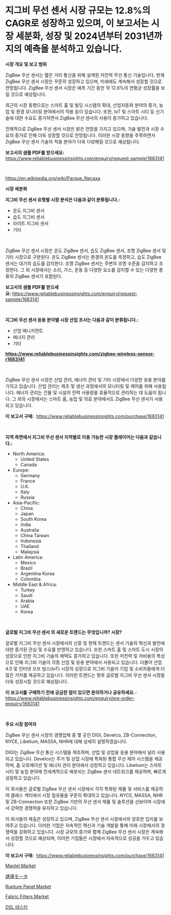 <p><h1>지그비 무선 센서 시장 규모는 12.8%의 CAGR로 성장하고 있으며, 이 보고서는 시장 세분화, 성장 및 2024년부터 2031년까지의 예측을 분석하고 있습니다.</h1></p><p><strong>시장 개요 및 보고 범위</strong></p>
<p><p>ZigBee 무선 센서는 짧은 거리 통신을 위해 설계된 저전력 무선 통신 기술입니다. 현재 ZigBee 무선 센서 시장은 꾸준히 성장하고 있으며, 미래에도 계속해서 성장할 것으로 전망됩니다. ZigBee 무선 센서 시장은 예측 기간 동안 약 12.8%의 연평균 성장률을 보일 것으로 예상됩니다. </p><p>최근의 시장 동향으로는 스마트 홈 및 빌딩 시스템의 확대, 산업자동화 분야의 증가, 농업 및 환경 모니터링 분야에서의 적용 등이 있습니다. 또한, IoT 및 스마트 시티 등 신기술에 대한 수요도 증가하면서 ZigBee 무선 센서의 사용이 증가하고 있습니다.</p><p>전체적으로 ZigBee 무선 센서 시장은 밝은 전망을 가지고 있으며, 기술 발전과 시장 수요의 증가로 인해 더욱 성장할 것으로 전망됩니다. 이러한 시장 동향을 주목하면서 ZigBee 무선 센서 기술의 적용 분야가 더욱 다양해질 것으로 예상됩니다.</p></p>
<p><strong>보고서의 샘플 PDF를 받으세요:</strong> <a href="https://www.reliablebusinessinsights.com/enquiry/request-sample/1683141">https://www.reliablebusinessinsights.com/enquiry/request-sample/1683141</a></p>
<p>&nbsp;</p>
<p><a href="https://en.wikipedia.org/wiki/Parque_Necaxa">https://en.wikipedia.org/wiki/Parque_Necaxa</a></p>
<p><strong>시장 세분화</strong></p>
<p><strong>지그비 무선 센서 유형별 시장 분석은 다음과 같이 분류됩니다.:</strong></p>
<p><ul><li>온도 지그비 센서</li><li>습도 지그비 센서</li><li>라이트 지그비 센서</li><li>기타</li></ul></p>
<p>&nbsp;</p>
<p><p>ZigBee 무선 센서 시장은 온도 ZigBee 센서, 습도 ZigBee 센서, 조명 ZigBee 센서 및 기타 시장으로 구분된다. 온도 ZigBee 센서는 환경의 온도를 측정하고, 습도 ZigBee 센서는 대기의 습도를 감지한다. 조명 ZigBee 센서는 주변의 조명 수준을 감지하고 조정한다. 그 외 시장에서는 소리, 가스, 운동 등 다양한 요소를 감지할 수 있는 다양한 종류의 ZigBee 센서가 포함된다.</p></p>
<p><strong>보고서의 샘플 PDF를 받으세요:</strong>&nbsp;<a href="https://www.reliablebusinessinsights.com/enquiry/request-sample/1683141">https://www.reliablebusinessinsights.com/enquiry/request-sample/1683141</a></p>
<p>&nbsp;</p>
<p><strong> 지그비 무선 센서 응용 분야별 시장 산업 조사는 다음과 같이 분류됩니다.:</strong></p>
<p><ul><li>산업 매니지먼트</li><li>에너지 관리</li><li>기타</li></ul></p>
<p><strong><a href="https://www.reliablebusinessinsights.com/zigbee-wireless-sensor-r1683141">https://www.reliablebusinessinsights.com/zigbee-wireless-sensor-r1683141</a></strong></p>
<p>&nbsp;</p>
<p><p>ZigBee 무선 센서 시장은 산업 관리, 에너지 관리 및 기타 시장에서 다양한 응용 분야를 가지고 있습니다. 산업 관리는 제조 및 생산 과정에서의 모니터링 및 제어를 위해 사용됩니다. 에너지 관리는 건물 및 시설의 전력 사용량을 효율적으로 관리하는 데 도움이 됩니다. 그 외의 시장에서는 스마트 홈, 농업 및 의료 분야에서도 ZigBee 무선 센서가 사용되고 있습니다.</p></p>
<p><strong>이 보고서 구매:</strong>&nbsp; <a href="https://www.reliablebusinessinsights.com/purchase/1683141">https://www.reliablebusinessinsights.com/purchase/1683141</a></p>
<p>&nbsp;</p>
<p><strong>지역 측면에서 지그비 무선 센서 지역별로 이용 가능한 시장 플레이어는 다음과 같습니다.:</strong></p>
<p><ul>
    <li>
        North America:
        <ul>
            <li>United States</li>
            <li>Canada</li>
        </ul>
    </li>
    <li>
        Europe:
        <ul>
            <li>Germany</li>
            <li>France</li>
            <li>U.K.</li>
            <li>Italy</li>
            <li>Russia</li>
        </ul>
    </li>
    <li>
        Asia-Pacific:
        <ul>
            <li>China</li>
            <li>Japan</li>
            <li>South Korea</li>
            <li>India</li>
            <li>Australia</li>
            <li>China Taiwan</li>
            <li>Indonesia</li>
            <li>Thailand</li>
            <li>Malaysia</li>
        </ul>
    </li>
    <li>
        Latin America:
        <ul>
            <li>Mexico</li>
            <li>Brazil</li>
            <li>Argentina Korea</li>
            <li>Colombia</li>
        </ul>
    </li>
    <li>
        Middle East & Africa:
        <ul>
            <li>Turkey</li>
            <li>Saudi</li>
            <li>Arabia</li>
            <li>UAE</li>
            <li>Korea</li>
        </ul>
    </li>
    </ul></p>
<p>&nbsp;</p>
<p><strong>글로벌 지그비 무선 센서 의 새로운 트렌드는 무엇입니까? 시장?</strong></p>
<p><p>글로벌 지그비 무선 센서 시장에서의 신흥 및 현재 트렌드는 센서 기술의 혁신과 발전에 대한 증가된 관심 및 수요를 반영하고 있습니다. 또한 스마트 홈 및 스마트 도시 시장의 성장으로 인한 지그비 기술의 채택도 증가하고 있습니다. 또한 저전력 및 저비용의 특성으로 인해 지그비 기술이 각종 산업 및 응용 분야에서 사용되고 있습니다. 더불어 산업 4.0 및 인터넷 오브 씽스(IoT) 시장의 성장으로 지그비 기술이 기업 및 소비자들에게 더 많은 가치를 제공하고 있습니다. 이러한 트렌드는 향후 글로벌 지그비 무선 센서 시장을 더욱 성장시킬 것으로 예상됩니다.</p></p>
<p><strong>이 보고서를 구매하기 전에 궁금한 점이 있으면 문의하거나 공유하세요.</strong>- <a href="https://www.reliablebusinessinsights.com/enquiry/pre-order-enquiry/1683141">https://www.reliablebusinessinsights.com/enquiry/pre-order-enquiry/1683141</a></p>
<p>&nbsp;</p>
<p><strong>주요 시장 참여자</strong></p>
<p><p>ZigBee 무선 센서 시장의 경쟁업체 중 몇 곳인 DIGI, Develco, ZB-Connection, NYCE, Libelium, MASSA, NHR에 대해 상세히 설명하겠습니다.</p><p>DIGI는 ZigBee 무선 통신 시스템을 제조하며, 산업 및 상업용 응용 분야에서 널리 사용되고 있습니다. Develco는 주거 및 상업 시장에 특화된 통합 무선 제어 시스템을 제공하며, 홈 오토메이션 및 에너지 관리 분야에서 성장하고 있습니다. Libelium는 스마트 시티 및 농업 분야에 전세계적으로 배포되는 ZigBee 센서 네트워크를 제공하며, 빠르게 성장하고 있습니다.</p><p>이 회사들은 글로벌 ZigBee 무선 센서 시장에서 각각 특화된 제품 및 서비스를 제공하여 클래스 섹터에서 시장 점유율을 꾸준히 확대하고 있습니다. NYCE, MASSA, NHR 및 ZB-Connection 또한 ZigBee 기반의 무선 센서 제품 및 솔루션을 선보이며 시장에서 강력한 경쟁력을 유지하고 있습니다.</p><p>이 회사들의 매출은 성장하고 있으며, ZigBee 무선 센서 시장에서의 양호한 입지를 보여주고 있습니다. 이러한 기업은 지속적인 혁신과 기술 개발을 통해 미래 시장에서의 경쟁력을 강화하고 있습니다. 시장 규모의 증가와 함께 ZigBee 무선 센서 시장은 계속해서 성장할 것으로 예상되며, 이러한 기업들은 시장에서 지속적으로 성공을 거두고 있습니다.</p></p>
<p><strong>이 보고서 구매:</strong>&nbsp;&nbsp;<a href="https://www.reliablebusinessinsights.com/purchase/1683141">https://www.reliablebusinessinsights.com/purchase/1683141</a></p>
<p><p><a href="https://www.linkedin.com/pulse/mantel-market-research-report-includes-analysis-size-share-soqqf">Mantel Market</a></p><p><a href="https://medium.com/@graysonwolfe1913/%E3%82%B0%E3%83%AD%E3%83%BC%E3%83%90%E3%83%AB%E8%AA%98%E5%B0%8E%E3%83%A2%E3%83%BC%E3%82%BF%E3%83%BC%E5%B8%82%E5%A0%B4-%E5%B8%82%E5%A0%B4%E3%82%B7%E3%82%A7%E3%82%A2-%E5%B8%82%E5%A0%B4%E3%83%88%E3%83%AC%E3%83%B3%E3%83%89-%E3%81%8A%E3%82%88%E3%81%B3%E5%B0%86%E6%9D%A5%E3%81%AE%E6%88%90%E9%95%B7%E3%82%92%E6%8E%A2%E3%82%8B-89600392b7d5">誘導モータ</a></p><p><a href="https://www.linkedin.com/pulse/global-rupture-panel-market-size-trends-analysis-regional-outlook-5z5jf">Rupture Panel Market</a></p><p><a href="https://medium.com/@shjsi3663/fabric-filters-market-a-global-and-regional-analysis-focus-on-region-country-level-analysis-2d5c591b972f">Fabric Filters Market</a></p><p><a href="https://github.com/Nicolasrown5/Market-Research-Report-List-1/blob/main/10210282799.md">DSL 테스터</a></p></p>